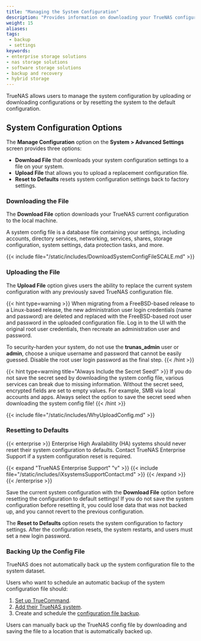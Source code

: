 ```yaml
---
title: "Managing the System Configuration"
description: "Provides information on downloading your TrueNAS configuration to back up system settings, uploading a new configuration file, and resetting back to default settings."
weight: 15
aliases:
tags:
 - backup
 - settings
keywords:
- enterprise storage solutions
- nas storage solutions
- software storage solutions
- backup and recovery
- hybrid storage
---
```


TrueNAS allows users to manage the system configuration by uploading or downloading configurations or by resetting the system to the default configuration.

## System Configuration Options

The **Manage Configuration** option on the **System > Advanced Settings** screen provides three options:

* **Download File** that downloads your system configuration settings to a file on your system.
* **Upload File** that allows you to upload a replacement configuration file.
* **Reset to Defaults** resets system configuration settings back to factory settings.

### Downloading the File

The **Download File** option downloads your TrueNAS current configuration to the local machine.

A system config file is a database file containing your settings, including accounts, directory services, networking, services, shares, storage configuration, system settings, data protection tasks, and more.

{{< include file="/static/includes/DownloadSystemConfigFileSCALE.md" >}}

### Uploading the File

The **Upload File** option gives users the ability to replace the current system configuration with any previously saved TrueNAS configuration file.

{{< hint type=warning >}}
When migrating from a FreeBSD-based release to a Linux-based release, the new administration user login credentials (name and password) are deleted and replaced with the FreeBSD-based root user and password in the uploaded configuration file.
Log in to the UI with the original root user credentials, then recreate an administration user and password.

To security-harden your system, do not use the **trunas_admin** user or **admin**, choose a unique username and password that cannot be easily guessed.
Disable the root user login password as the final step.
{{< /hint >}}

{{< hint type=warning title="Always Include the Secret Seed!" >}}
If you do not save the secret seed by downloading the system config file, various services can break due to missing information.
Without the secret seed, encrypted fields are set to empty values. For example, SMB via local accounts and apps.
Always select the option to save the secret seed when downloading the system config file!
{{< /hint >}}

{{< include file="/static/includes/WhyUploadConfig.md" >}}

### Resetting to Defaults

{{< enterprise >}}
Enterprise High Availability (HA) systems should never reset their system configuration to defaults.
Contact TrueNAS Enterprise Support if a system configuration reset is required.

{{< expand "TrueNAS Enterprise Support" "v" >}}
{{< include file="/static/includes/iXsystemsSupportContact.md" >}}
{{< /expand >}}
{{< /enterprise >}}

Save the current system configuration with the **Download File** option before resetting the configuration to default settings!
If you do not save the system configuration before resetting it, you could lose data that was not backed up, and you cannot revert to the previous configuration.

The **Reset to Defaults** option resets the system configuration to factory settings.
After the configuration resets, the system restarts, and users must set a new login password.

### Backing Up the Config File

TrueNAS does not automatically back up the system configuration file to the system dataset.

Users who want to schedule an automatic backup of the system configuration file should:
1. [Set up TrueCommand](https://www.truenas.com/docs/truecommand/tcgettingstarted/install/).
2. [Add their TrueNAS system](https://www.truenas.com/docs/truecommand/tcgettingstarted/connectingtruenas/).
3. Create and schedule the [configuration file backup](https://www.truenas.com/docs/truecommand/userguide/systemmanagement/truenasconfigmanage/#create-a-config-backup).

Users can manually back up the TrueNAS config file by downloading and saving the file to a location that is automatically backed up.
